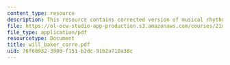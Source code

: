 ```yaml
---
content_type: resource
description: This resource contains corrected version of musical rhythm.
file: https://ol-ocw-studio-app-production.s3.amazonaws.com/courses/21m-301-harmony-and-counterpoint-i-spring-2005/76f689323980f151b2dc91b2a710a38c_will_baker_corre.pdf
file_type: application/pdf
resourcetype: Document
title: will_baker_corre.pdf
uid: 76f68932-3980-f151-b2dc-91b2a710a38c
---
```

